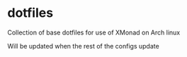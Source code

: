 # dotfiles
Collection of base dotfiles for use of XMonad on Arch linux

Will be updated when the rest of the configs update
